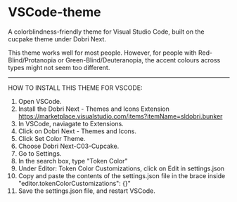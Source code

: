 # VSCode-theme
A colorblindness-friendly theme for Visual Studio Code, built on the cucpake theme under Dobri Next.

This theme works well for most people. However, for people with Red-Blind/Protanopia or Green-Blind/Deuteranopia, the accent colours across types might not seem too different.

--------------------

HOW TO INSTALL THIS THEME FOR VSCODE:
1. Open VSCode.
2. Install the Dobri Next - Themes and Icons Extension https://marketplace.visualstudio.com/items?itemName=sldobri.bunker
3. In VSCode, naviagate to Extensions.
4. Click on Dobri Next - Themes and Icons.
5. Click Set Color Theme.
6. Choose Dobri Next-C03-Cupcake.
7. Go to Settings. 
8. In the search box, type "Token Color"
9. Under Editor: Token Color Customizations, click on Edit in settings.json
10. Copy and paste the contents of the settings.json file in the brace inside  "editor.tokenColorCustomizations": {}"
11. Save the settings.json file, and restart VSCode.
